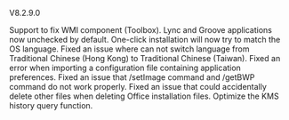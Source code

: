 V8.2.9.0

Support to fix WMI component (Toolbox).
Lync and Groove applications now unchecked by default.
One-click installation will now try to match the OS language.
Fixed an issue where can not switch language from Traditional Chinese (Hong Kong) to Traditional Chinese (Taiwan).
Fixed an error when importing a configuration file containing application preferences.
Fixed an issue that /setImage command and /getBWP command do not work properly.
Fixed an issue that could accidentally delete other files when deleting Office installation files.
Optimize the KMS history query function.
